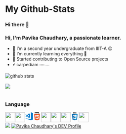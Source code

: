 # My Github-Stats

### Hi there 👋

### Hi, I'm Pavika Chaudhary, a passionate learner.
- 🔭 I’m a second year undergraduate from IIIT-A 😉
- 🌱 I’m currently learning everything 🤣
- 🥅 Started contributing to Open Source projects
- ⚡ carpediam ::::....


<img src="https://github-readme-stats.vercel.app/api/?username=CadencePrestissimo&show_icons=true&theme=gotham" alt="github stats"/>

<a href="https://github.com/CadencePrestissimo/github-readme-stats"><img align="center" src="https://github-readme-stats.vercel.app/api/top-langs/?username=CadencePrestissimo&layout=compact&theme=gotham" /></a>
<br><br/>
### Language
<img align="left" height="32" width="32" src="https://cdn.jsdelivr.net/npm/simple-icons@v3/icons/c.svg" />
<img align="left" height="32" width="32" src="https://cdn.jsdelivr.net/npm/simple-icons@v3/icons/cplusplus.svg" />
<img align="left" alt="Visual Studio Code" width="26px" src="https://raw.githubusercontent.com/github/explore/80688e429a7d4ef2fca1e82350fe8e3517d3494d/topics/visual-studio-code/visual-studio-code.png" />
<img align="left" alt="HTML5" width="26px" src="https://raw.githubusercontent.com/github/explore/80688e429a7d4ef2fca1e82350fe8e3517d3494d/topics/html/html.png" />
<img align="left" height="32" width="32" src="https://cdn.jsdelivr.net/npm/simple-icons@v3/icons/javascript.svg" />
<img align="left" height="32" width="32" src="https://cdn.jsdelivr.net/npm/simple-icons@v3/icons/python.svg" />
<img align="left" height="32" width="32" src="https://cdn.jsdelivr.net/npm/simple-icons@v3/icons/java.svg" />
<img align="left" alt="CSS3" width="26px" src="https://raw.githubusercontent.com/github/explore/80688e429a7d4ef2fca1e82350fe8e3517d3494d/topics/css/css.png" />
<img align="left" height="32" width="32" src="https://cdn.jsdelivr.net/npm/simple-icons@v3/icons/flutter.svg" />
<br><br/>

<img src="https://visitor-badge.laobi.icu/badge?page_id=CadencePrestissimo.CadencePrestissimo" />

<a href="https://dev.to/cadenceprestissimo">
  <img src="https://d2fltix0v2e0sb.cloudfront.net/dev-badge.svg" alt="Pavika Chaudhary's DEV Profile" height="60" width="60">
</a>

<a href="https://dev.to/cadenceprestissimo">
  <i class="fab fa-dev" title="cadenceprestissimo's DEV Profile"></i>
</a>
        
